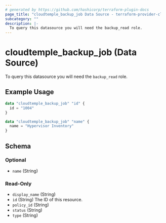 ```yaml
---
# generated by https://github.com/hashicorp/terraform-plugin-docs
page_title: "cloudtemple_backup_job Data Source - terraform-provider-cloudtemple"
subcategory: ""
description: |-
  To query this datasource you will need the backup_read role.
---
```


# cloudtemple_backup_job (Data Source)

To query this datasource you will need the `backup_read` role.

## Example Usage

```terraform
data "cloudtemple_backup_job" "id" {
  id = "1004"
}

data "cloudtemple_backup_job" "name" {
  name = "Hypervisor Inventory"
}
```

<!-- schema generated by tfplugindocs -->
## Schema

### Optional

- `name` (String)

### Read-Only

- `display_name` (String)
- `id` (String) The ID of this resource.
- `policy_id` (String)
- `status` (String)
- `type` (String)


